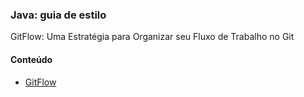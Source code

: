 ### Java: guia de estilo

GitFlow: Uma Estratégia para Organizar seu Fluxo de Trabalho no Git

#### Conteúdo

  * [GitFlow](gitflow.md)


